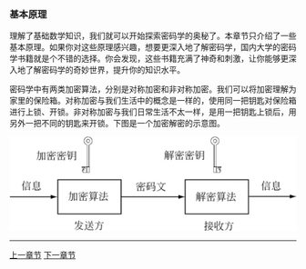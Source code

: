 ### 基本原理

理解了基础数学知识，我们就可以开始探索密码学的奥秘了。本章节只介绍了一些基本原理。如果你对这些原理感兴趣，想要更深入地了解密码学，国内大学的密码学书籍就是个不错的选择。你会发现，这些书籍充满了神奇和刺激，让你能够更深入地了解密码学的奇妙世界，提升你的知识水平。

密码学中有两类加密算法，分别是对称加密和非对称加密。我们可以将加密理解为家里的保险箱。对称加密与我们生活中的概念是一样的，使用同一把钥匙对保险箱进行上锁、开锁。非对称加密与我们日常生活不太一样，是用一把钥匙上锁后，用另外一把不同的钥匙来开锁。下图是一个加密解密的示意图。

![img](image/0215911036985871999831184158966705643165.jpg)





------

[上一章节](charpter02_understanding_cryptography01.md) [下一章节](charpter02_understanding_cryptography03.md)   